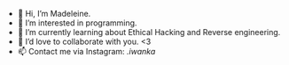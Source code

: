 - 👋 Hi, I’m Madeleine.
- 👀 I’m interested in programming.
- 🌱 I’m currently learning about Ethical Hacking and Reverse engineering. 
- 💞️ I’d love to collaborate with you. <3
- 📫 Contact me via Instagram: _.iwanka_

<!---
KrasnyIwanowicz/KrasnyIwanowicz is a ✨ special ✨ repository because its `README.md` (this file) appears on your GitHub profile.
You can click the Preview link to take a look at your changes.
--->
